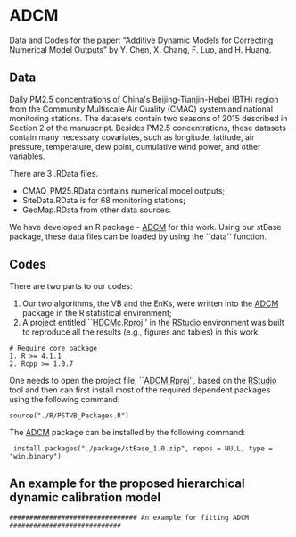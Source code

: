 
# ADCM
Data and Codes for the paper: “Additive Dynamic Models for Correcting Numerical Model Outputs” by Y. Chen, X. Chang, F. Luo, and H. Huang. 

## Data
Daily PM2.5 concentrations of China's Beijing-Tianjin-Hebei (BTH) region from the Community Multiscale Air Quality (CMAQ) system and national monitoring stations. The datasets contain two seasons of 2015 described in Section 2 of the manuscript. Besides PM2.5 concentrations, these datasets contain many necessary covariates, such as longitude, latitude, air pressure, temperature, dew point, cumulative wind power, and other variables.

There are 3 .RData files. 
-	CMAQ_PM25.RData contains numerical model outputs;
-	SiteData.RData is for 68 monitoring stations;
-	GeoMap.RData from other data sources. 

We have developed an R package - [ADCM](https://github.com/ChenYW68/ADCM/tree/main/ADCM/package) for this work. Using our stBase package, these data files can be loaded by using the ``data'' function. 

## Codes
There are two parts to our codes: 
1. Our two algorithms, the VB and the EnKs, were written into the [ADCM](https://github.com/ChenYW68/HDCM/tree/main/ADCM/package) package in the R statistical environment;
2. A project entitled ``[HDCMc.Rproj](https://github.com/ChenYW68/ADCM/tree/main/ADCMc)'' in the [RStudio](https://www.rstudio.com/products/rstudio/download/) environment was built to reproduce all the results (e.g., figures and tables) in this work. 

```
# Require core package
1. R >= 4.1.1
2. Rcpp >= 1.0.7
```
One needs to open the project file, ``[ADCM.Rproj](https://github.com/ChenYW68/ADCM/tree/main/ADCM)'', based on the [RStudio](https://www.rstudio.com/products/rstudio/download/) tool and then can first install most of the required dependent packages using the following command:
```
source("./R/PSTVB_Packages.R")
```
The [ADCM](https://github.com/ChenYW68/ADCM/tree/main/ADCM/package) package can be installed by the following command:
```
 install.packages("./package/stBase_1.0.zip", repos = NULL, type = "win.binary")
```

## An example for the proposed hierarchical dynamic calibration model
```
################################ An example for fitting ADCM ############################
